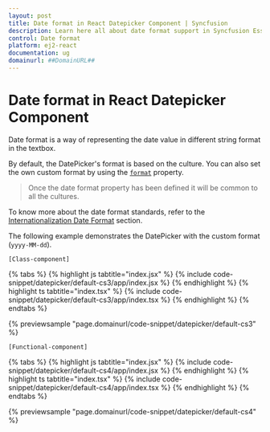 ```yaml
---
layout: post
title: Date format in React Datepicker Component | Syncfusion
description: Learn here all about date format support in Syncfusion Essential React Datepicker component, it's elements and more.
control: Date format 
platform: ej2-react
documentation: ug
domainurl: ##DomainURL##
---
```


# Date format in React Datepicker Component

Date format is a way of representing the date value in different string format in the textbox.

By default, the DatePicker's format is based on the culture. You can also set the own custom format by using the
[`format`](https://ej2.syncfusion.com/react/documentation/api/datepicker/#format) property.

> Once the date format property has been defined it will be common to all the cultures.

To know more about the date format standards, refer to the [Internationalization Date Format](https://ej2.syncfusion.com/documentation/common/internationalization) section.

The following example demonstrates the DatePicker with the custom format (`yyyy-MM-dd`).

`[Class-component]`

{% tabs %}
{% highlight js tabtitle="index.jsx" %}
{% include code-snippet/datepicker/default-cs3/app/index.jsx %}
{% endhighlight %}
{% highlight ts tabtitle="index.tsx" %}
{% include code-snippet/datepicker/default-cs3/app/index.tsx %}
{% endhighlight %}
{% endtabs %}

 {% previewsample "page.domainurl/code-snippet/datepicker/default-cs3" %}

`[Functional-component]`

{% tabs %}
{% highlight js tabtitle="index.jsx" %}
{% include code-snippet/datepicker/default-cs4/app/index.jsx %}
{% endhighlight %}
{% highlight ts tabtitle="index.tsx" %}
{% include code-snippet/datepicker/default-cs4/app/index.tsx %}
{% endhighlight %}
{% endtabs %}

 {% previewsample "page.domainurl/code-snippet/datepicker/default-cs4" %}
